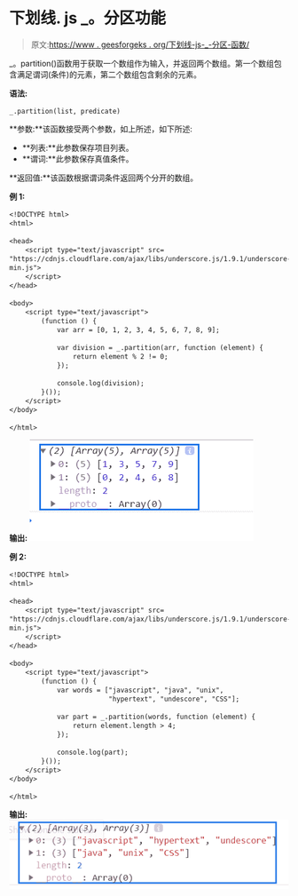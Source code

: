 # 下划线. js _。分区功能

> 原文:[https://www . geesforgeks . org/下划线-js-_-分区-函数/](https://www.geeksforgeeks.org/underscore-js-_-partition-function/)

_。partition()函数用于获取一个数组作为输入，并返回两个数组。第一个数组包含满足谓词(条件)的元素，第二个数组包含剩余的元素。

**语法:**

```
_.partition(list, predicate)
```

**参数:**该函数接受两个参数，如上所述，如下所述:

*   **列表:**此参数保存项目列表。
*   **谓词:**此参数保存真值条件。

**返回值:**该函数根据谓词条件返回两个分开的数组。

**例 1:**

```
<!DOCTYPE html>
<html>

<head>
    <script type="text/javascript" src=
"https://cdnjs.cloudflare.com/ajax/libs/underscore.js/1.9.1/underscore-min.js">
    </script>
</head>

<body>
    <script type="text/javascript">
        (function () {
            var arr = [0, 1, 2, 3, 4, 5, 6, 7, 8, 9];

            var division = _.partition(arr, function (element) {
                return element % 2 != 0;
            });

            console.log(division);
        }());
    </script>
</body>

</html>
```

**输出:**
![](img/90c775b219a9f101bf8bdbeb1aab43b7.png)

**例 2:**

```
<!DOCTYPE html>
<html>

<head>
    <script type="text/javascript" src=
"https://cdnjs.cloudflare.com/ajax/libs/underscore.js/1.9.1/underscore-min.js">
    </script>
</head>

<body>
    <script type="text/javascript">
        (function () {
            var words = ["javascript", "java", "unix",
                         "hypertext", "undescore", "CSS"];

            var part = _.partition(words, function (element) {
                return element.length > 4;
            });

            console.log(part);
        }());
    </script>
</body>

</html>
```

**输出:**
![](img/531e7b522d6905cfee2b2af19d94e441.png)